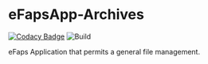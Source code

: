 # eFapsApp-Archives

[![Codacy Badge](https://api.codacy.com/project/badge/Grade/9da684c9edc14a0e894f9430fc65db11)](https://www.codacy.com/app/eFaps/eFapsApp-Archives?utm_source=github.com&amp;utm_medium=referral&amp;utm_content=eFaps/eFapsApp-Archives&amp;utm_campaign=Badge_Grade)
![Build](https://github.com/eFaps/eFapsApp-Archives/workflows/Build/badge.svg)


eFaps Application that permits a general file management.

